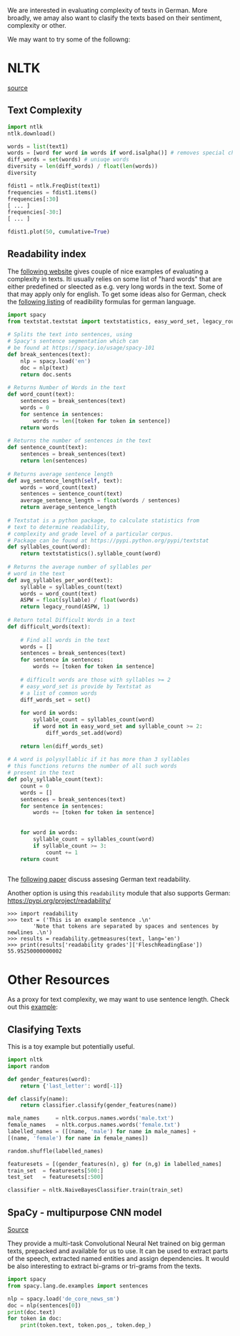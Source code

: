 We are interested in evaluating complexity of texts in German. More broadly, we amay also want to clasify the texts based on their sentiment, complexity or other.

We may want to try some of the followng:

# NLTK
[source](https://update.hanser-fachbuch.de/2013/09/artikelreihe-python-3-nltk-natural-language-toolkit/)

## Text Complexity

```python
import ntlk
ntlk.download()

words = list(text1)
words = [word for word in words if word.isalpha()] # removes special chars
diff_words = set(words) # uniuqe words
diversity = len(diff_words) / float(len(words))
diversity

fdist1 = ntlk.FreqDist(text1)
frequencies = fdist1.items()
frequencies[:30]
[ ... ]
frequencies[-30:]
[ ... ]

fdist1.plot(50, cumulative=True)
```

## Readability index
The [following website](https://stackoverflow.com/questions/35900029/average-sentence-length-for-every-text-in-corpus-python3-nltk) gives couple of nice examples of evaluating a complexity in texts. Iti usually relies on some list of "hard words" that are either predefined or sleected as e.g. very long words in the text. Some of that may apply only for english. To get some ideas also for German, check the [following listing](http://www.textquest.de/pages/en/analysis-of-texts/readability-analysis.php?lang=EN) of readibility formulas for german language.

```python
import spacy
from textstat.textstat import textstatistics, easy_word_set, legacy_round
 
# Splits the text into sentences, using 
# Spacy's sentence segmentation which can 
# be found at https://spacy.io/usage/spacy-101
def break_sentences(text):
    nlp = spacy.load('en')
    doc = nlp(text)
    return doc.sents
 
# Returns Number of Words in the text
def word_count(text):
    sentences = break_sentences(text)
    words = 0
    for sentence in sentences:
        words += len([token for token in sentence])
    return words
 
# Returns the number of sentences in the text
def sentence_count(text):
    sentences = break_sentences(text)
    return len(sentences)
 
# Returns average sentence length
def avg_sentence_length(self, text):
    words = word_count(text)
    sentences = sentence_count(text)
    average_sentence_length = float(words / sentences)
    return average_sentence_length
 
# Textstat is a python package, to calculate statistics from 
# text to determine readability, 
# complexity and grade level of a particular corpus.
# Package can be found at https://pypi.python.org/pypi/textstat
def syllables_count(word):
    return textstatistics().syllable_count(word)
 
# Returns the average number of syllables per
# word in the text
def avg_syllables_per_word(text):
    syllable = syllables_count(text)
    words = word_count(text)
    ASPW = float(syllable) / float(words)
    return legacy_round(ASPW, 1)
 
# Return total Difficult Words in a text
def difficult_words(text):
 
    # Find all words in the text
    words = []
    sentences = break_sentences(text)
    for sentence in sentences:
        words += [token for token in sentence]
 
    # difficult words are those with syllables >= 2
    # easy_word_set is provide by Textstat as 
    # a list of common words
    diff_words_set = set()
     
    for word in words:
        syllable_count = syllables_count(word)
        if word not in easy_word_set and syllable_count >= 2:
            diff_words_set.add(word)
 
    return len(diff_words_set)
 
# A word is polysyllablic if it has more than 3 syllables
# this functions returns the number of all such words 
# present in the text
def poly_syllable_count(text):
    count = 0
    words = []
    sentences = break_sentences(text)
    for sentence in sentences:
        words += [token for token in sentence]
     
 
    for word in words:
        syllable_count = syllables_count(word)
        if syllable_count >= 3:
            count += 1
    return count
 
```

The [following paper](http://www.sfs.uni-tuebingen.de/~dm/papers/Hancke.Vajjala.Meurers-12.pdf) discuss assesing German text readability.

Another option is using this `readability` module that also supports German:
https://pypi.org/project/readability/

```
>>> import readability
>>> text = ('This is an example sentence .\n'
        'Note that tokens are separated by spaces and sentences by newlines .\n')
>>> results = readability.getmeasures(text, lang='en')
>>> print(results['readability grades']['FleschReadingEase'])
55.95250000000002
```

# Other Resources
As a proxy for text complexity, we may want to use sentence length. Check out this [example](https://stackoverflow.com/questions/35900029/average-sentence-length-for-every-text-in-corpus-python3-nltk):

## Clasifying Texts

This is a toy example but potentially useful.

```python
import nltk
import random

def gender_features(word):
    return {'last_letter': word[-1]}

def classify(name):
    return classifier.classify(gender_features(name))

male_names     = nltk.corpus.names.words('male.txt')
female_names   = nltk.corpus.names.words('female.txt')
labelled_names = ([(name, 'male') for name in male_names] + 
[(name, 'female') for name in female_names])

random.shuffle(labelled_names)

featuresets = [(gender_features(n), g) for (n,g) in labelled_names]
train_set  = featuresets[500:]
test_set   = featuresets[:500]

classifier = nltk.NaiveBayesClassifier.train(train_set)
```

## SpaCy - multipurpose CNN model
[Source](https://spacy.io/models/de)

They provide a multi-task Convolutional Neural Net trained on big german texts, prepacked and available for us to use.
It can be used to extract parts of the speech, extracted named entities and assign dependencies. It would be also interesting to extract bi-grams or tri-grams from the texts.

```python
import spacy
from spacy.lang.de.examples import sentences

nlp = spacy.load('de_core_news_sm')
doc = nlp(sentences[0])
print(doc.text)
for token in doc:
    print(token.text, token.pos_, token.dep_)
```
